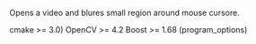 Opens a video and blures small region around mouse cursore. 

cmake >= 3.0)
OpenCV >= 4.2 
Boost >= 1.68 (program_options)